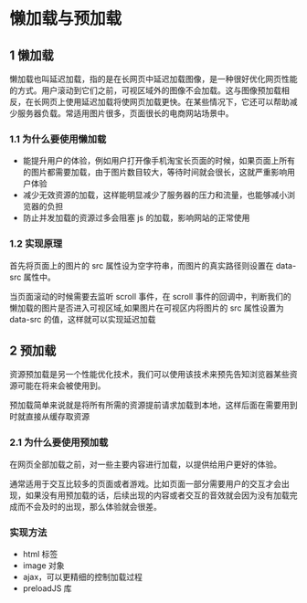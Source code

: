 # 懒加载与预加载

## 1 懒加载

懒加载也叫延迟加载，指的是在长网页中延迟加载图像，是一种很好优化网页性能的方式。用户滚动到它们之前，可视区域外的图像不会加载。这与图像预加载相反，在长网页上使用延迟加载将使网页加载更快。在某些情况下，它还可以帮助减少服务器负载。常适用图片很多，页面很长的电商网站场景中。

### 1.1 为什么要使用懒加载

- 能提升用户的体验，例如用户打开像手机淘宝长页面的时候，如果页面上所有的图片都需要加载，由于图片数目较大，等待时间就会很长，这就严重影响用户体验
- 减少无效资源的加载，这样能明显减少了服务器的压力和流量，也能够减小浏览器的负担
- 防止并发加载的资源过多会阻塞 js 的加载，影响网站的正常使用

### 1.2 实现原理

首先将页面上的图片的 src 属性设为空字符串，而图片的真实路径则设置在 data-src 属性中。

当页面滚动的时候需要去监听 scroll 事件，在 scroll 事件的回调中，判断我们的懒加载的图片是否进入可视区域,如果图片在可视区内将图片的 src 属性设置为 data-src 的值，这样就可以实现延迟加载

## 2 预加载

资源预加载是另一个性能优化技术，我们可以使用该技术来预先告知浏览器某些资源可能在将来会被使用到。

预加载简单来说就是将所有所需的资源提前请求加载到本地，这样后面在需要用到时就直接从缓存取资源

### 2.1 为什么要使用预加载

在网页全部加载之前，对一些主要内容进行加载，以提供给用户更好的体验。

通常适用于交互比较多的页面或者游戏。比如页面一部分需要用户的交互才会出现，如果没有用预加载的话，后续出现的内容或者交互的音效就会因为没有加载完成而不会及时的出现，那么体验就会很差。

### 实现方法

- html 标签
- image 对象
- ajax，可以更精细的控制加载过程
- preloadJS 库

